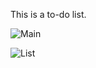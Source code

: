 This is a to-do list.

![Main](https://user-images.githubusercontent.com/66863493/153579896-9ddcca85-aefe-4c4c-86f3-259880dbf284.jpeg)

![List](https://user-images.githubusercontent.com/66863493/153579870-46b87cd2-e8d0-4f2d-83ac-368d4070453c.jpeg)




